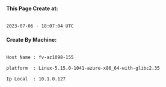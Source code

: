 
   
#### This Page Create at:

```bash

2023-07-06 - 18:07:04 UTC

```

#### Create By Machine:

```bash

Host Name : fv-az1098-155

platform  : Linux-5.15.0-1041-azure-x86_64-with-glibc2.35

Ip Local  : 10.1.0.127

```


